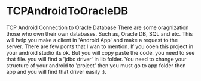 # TCPAndroidToOracleDB
TCP Android Connection to Oracle Database
There are some oragnization those who own their own databases. Such as, Oracle DB, SQL and etc.
This will help you make a client in 'Android App' and make a request to the server. 
There are few ponts that I wan to mention. 
If you ooen this project in your android studio its ok. But you will copy paste the code. you need to see that file.
you will find a 'jdbc driver' in lib folder. You need to change your structure of your android to 'project' then you must go to app folder
then app and you will find that driver easily :).

